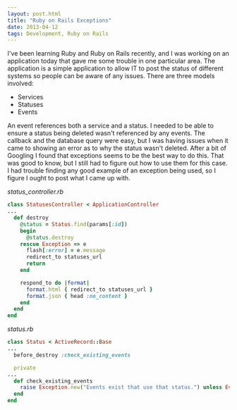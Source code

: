 ```yaml
---
layout: post.html
title: "Ruby on Rails Exceptions"
date: 2013-04-12
tags: Development, Ruby on Rails
---
```

I've been learning Ruby and Ruby on Rails recently, and I was working on an application today that gave me some trouble in one particular area. The application is a simple application to allow IT to post the status of different systems so people can be aware of any issues. There are three models involved:

* Services
* Statuses
* Events

An event references both a service and a status. I needed to be able to ensure a status being deleted wasn't referenced by any events. The callback and the database query were easy, but I was having issues when it came to showing an error as to why the status wasn't deleted. After a bit of Googling I found that exceptions seems to be the best way to do this. That was good to know, but I still had to figure out how to use them for this case. I had trouble finding any good example of an exception being used, so I figure I ought to post what I came up with.

*status_controller.rb*

```ruby
class StatusesController < ApplicationController
...
  def destroy
    @status = Status.find(params[:id])
    begin
      @status.destroy
    rescue Exception => e
      flash[:error] = e.message
      redirect_to statuses_url
      return
    end

    respond_to do |format|
      format.html { redirect_to statuses_url }
      format.json { head :no_content }
    end
  end
end
```

*status.rb*

```ruby
class Status < ActiveRecord::Base
...
  before_destroy :check_existing_events

  private
...
  def check_existing_events
    raise Exception.new("Events exist that use that status.") unless Event.where(:status_id => self.id).count == 0
  end
end
```
